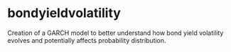 # bondyieldvolatility
Creation of a GARCH model to better understand how bond yield volatility evolves and potentially affects probability distribution.
